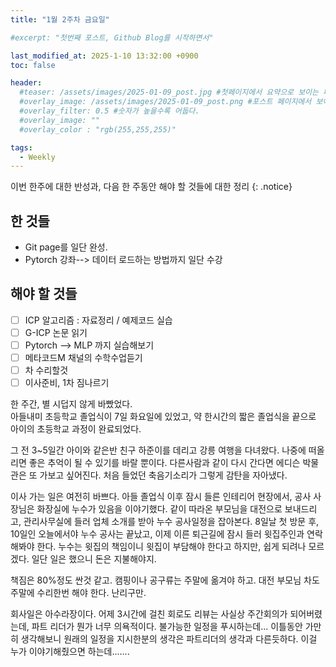 ```yaml
---
title: "1월 2주차 금요일"

#excerpt: "첫번째 포스트, Github Blog를 시작하면서"

last_modified_at: 2025-1-10 13:32:00 +0900
toc: false

header:
  #teaser: /assets/images/2025-01-09_post.jpg #첫페이지에서 요약으로 보이는 페이지.
  #overlay_image: /assets/images/2025-01-09_post.png #포스트 페이지에서 보이는 이미지
  #overlay_filter: 0.5 #숫자가 높을수록 어둡다.
  #overlay_image: ""
  #overlay_color : "rgb(255,255,255)"

tags:
  - Weekly  
---
```


이번 한주에 대한 반성과, 다음 한 주동안 해야 할 것들에 대한 정리
{: .notice}

## 한 것들 
  - Git page를 일단 완성.
  - Pytorch 강좌--> 데이터 로드하는 방법까지 일단 수강

## 해야 할 것들
  - [ ] ICP 알고리즘 : 자료정리 / 예제코드 실습
  - [ ] G-ICP 논문 읽기
  - [ ] Pytorch --> MLP 까지 실습해보기
  - [ ] 메타코드M 채널의 수학수업듣기
  - [ ] 차 수리할것
  - [ ] 이사준비, 1차 짐나르기

 한 주간, 별 시덥지 않게 바빴었다.  
 아들내미 초등학교 졸업식이 7일 화요일에 있었고, 약 한시간의 짧은 졸업식을 끝으로 아이의 초등학교 과정이 완료되었다. 

 그 전 3~5일간 아이와 같은반 친구 하준이를 데리고 강릉 여행을 다녀왔다. 나중에 떠올리면 좋은 추억이 될 수 있기를 바랄 뿐이다. 다른사람과 같이 다시 간다면 에디슨 박물관은 또 가보고 싶어진다. 처음 들었던 축음기소리가 그렇게 감탄을 자아냈다. 

 이사 가는 일은 여전히 바쁘다. 아들 졸업식 이후 잠시 들른 인테리어 현장에서, 공사 사장님은 화장실에 누수가 있음을 이야기했다. 같이 따라온 부모님을 대전으로 보내드리고, 관리사무실에 들러 업체 소개를 받아 누수 공사일정을 잡아본다. 8일날 첫 방문 후, 10일인 오늘에서야 누수 공사는 끝났고, 이제 이른 퇴근길에 잠시 들러 윗집주인과 연락해봐야 한다. 누수는 윗집의 책임이니 윗집이 부담해야 한다고 하지만, 쉽게 되려나 모르겠다. 일단 일은 했으니 돈은 지불해야지. 

 책짐은 80%정도 싼것 같고. 캠핑이나 공구류는 주말에 옮겨야 하고. 대전 부모님 차도 주말에 수리한번 해야 한다. 난리구만. 

 회사일은 아수라장이다. 어제 3시간에 걸친 회로도 리뷰는 사실상 주간회의가 되어버렸는데, 파트 리더가 뭔가 너무 의욕적이다. 불가능한 일정을 푸시하는데... 이틀동안 가만히 생각해보니 원래의 일정을 지시한분의 생각은 파트리더의 생각과 다른듯하다. 이걸 누가 이야기해줬으면 하는데.......



